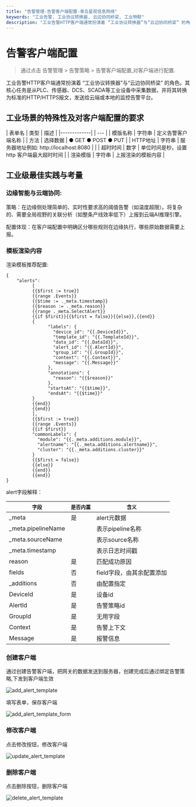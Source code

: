 ```yaml
---
title: "告警管理-告警客户端配置-青岛星观信息网络"
keywords: "工业告警, 工业协议转换器, 云边协同桥梁, 工业物联"
description: "工业告警HTTP客户端通常扮演着 “工业协议转换器”与“云边协同桥梁” 的角色。其核心任务是从PLC、传感器、DCS、SCADA等工业设备中采集数据，并将其转换为标准的HTTP/HTTPS报文，发送给云端或本地的监控告警平台。"
---
```


# 告警客户端配置

 > 通过点击 告警管理 > 告警策略 > 告警客户端配置,对客户端进行配置.

工业告警HTTP客户端通常扮演着 “工业协议转换器”与“云边协同桥梁” 的角色。其核心任务是从PLC、传感器、DCS、SCADA等工业设备中采集数据，并将其转换为标准的HTTP/HTTPS报文，发送给云端或本地的监控告警平台。

## 工业场景的特殊性及对客户端配置的要求



| 表单名         | 类型 | 描述 |
|-------------|  | --- |
| 模版名称       | 字符串	| 定义告警客户端名称 |
| 方法       |	选择数据 |	● GET ● POST ● PUT |
| HTTP地址      |	字符串 |	服务器地址例如: http://localhost:8080 |                                                                                             |
| 超时时间 |	数字 |	单位时间是秒，设置http 客户端最大超时时间 |
| 渲染模版 |	字符串 |	上报渲染的模板内容 |

## 工业级最佳实践与考量

### 边缘智能与云端协同: 

策略：在边缘侧处理简单的、实时性要求高的阈值告警（如温度超限）。将复杂的、需要全局视野的关联分析（如整条产线效率低下）上报到云端AI推理引擎。

配置体现：在客户端配置中明确区分哪些规则在边缘执行，哪些原始数据需要上报。




### 模板渲染内容


渲染模板推荐配置:

```text
{
    "alerts":
          [
          {{$first := true}}
          {{range .Events}}
          {{$time := ._meta.timestamp}}
          {{$reason := ._meta.reason}}
          {{range ._meta.SelectAlert}}
          {{if $first}}{{$first = false}}{{else}},{{end}}
          {
                "labels": {
                  "device_id": "{{.DeviceId}}",
                  "template_id": "{{.TemplateId}}",
                  "data_id": "{{.DataId}}",
                  "alert_id": "{{.AlertId}}",
                  "group_id": "{{.GroupId}}",
                  "context": "{{.Context}}",
                  "message": "{{.Message}}"
                },
                "annotations": {
                  "reason": "{{$reason}}"
                },
                "startsAt": "{{$time}}",
                "endsAt": "{{$time}}"
          }
          {{end}}
          {{end}}
          ],
          {{$first := true}}
          {{range .Events}}
          {{if $first}}
          "commonLabels": {
            "module": "{{._meta.additions.module}}",
            "alertname": "{{._meta.additions.alertname}}",
            "cluster": "{{._meta.additions.cluster}}"
          }
          {{$first = false}}
          {{else}}
          {{end}}
          {{end}}
}
```

alert字段解释：

| `字段`              | `是否内置` | `含义`                  |
|-------------------|--------|-----------------------|
| _meta             | 是      | alert元数据              |
| _meta.pipelineName |       | 表示pipeline名称              |
| _meta.sourceName  |       | 表示source名称              |
| _meta.timestamp   |       | 表示日志时间戳              |
| reason            | 是      | 匹配成功原因                |
| fields            | 否      | field字段，由其余配置添加       |
| _additions        | 否      | 由配置指定                 |
| DeviceId         | 是      | 设备id                 |
| AlertId         | 是      | 告警策略id                 |
| GroupId         | 是      | 无用字段                 |
| Context         | 是      | 告警上下文                 |
| Message         | 是      | 报警信息                 |

### 创建客户端

通过创建告警客户端，把网关的数据发送到服务器，创建完成后通过绑定告警策略,下发到客户端生效

![add_alert_template](/docs-assets/img/alert/add_alert_template.png)

填写表单，保存客户端


![add_alert_template_form](/docs-assets/img/alert/add_alert_template_form.png)

### 修改客户端

点击修改按钮，修改客户端

![update_alert_template](/docs-assets/img/alert/update_alert_template.png)

### 删除客户端

点击删除按钮，删除客户端

![delete_alert_template](/docs-assets/img/alert/delete_alert_template.png)